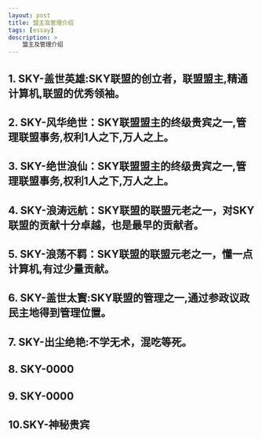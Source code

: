 ```yaml
---
layout: post
title: 盟主及管理介绍
tags: [essay]
description: >
    盟主及管理介绍
---
```


## 1. SKY-盖世英雄:SKY联盟的创立者，联盟盟主,精通计算机,联盟的优秀领袖。

## 2. SKY-风华绝世：SKY联盟盟主的终级贵宾之一,管理联盟事务,权利1人之下,万人之上。

## 3. SKY-绝世浪仙：SKY联盟盟主的终级贵宾之一,管理联盟事务,权利1人之下,万人之上。

## 4. SKY-浪涛远航：SKY联盟的联盟元老之一，对SKY联盟的贡献十分卓越，也是最早的贡献者。

## 5. SKY-浪荡不羁：SKY联盟的联盟元老之一，懂一点计算机,有过少量贡献。

## 6. SKY-盖世太寳:SKY联盟的管理之一,通过参政议政民主地得到管理位置。

## 7. SKY-出尘绝艳:不学无术，混吃等死。

## 8. SKY-0000

## 9. SKY-0000

## 10.SKY-神秘贵宾

